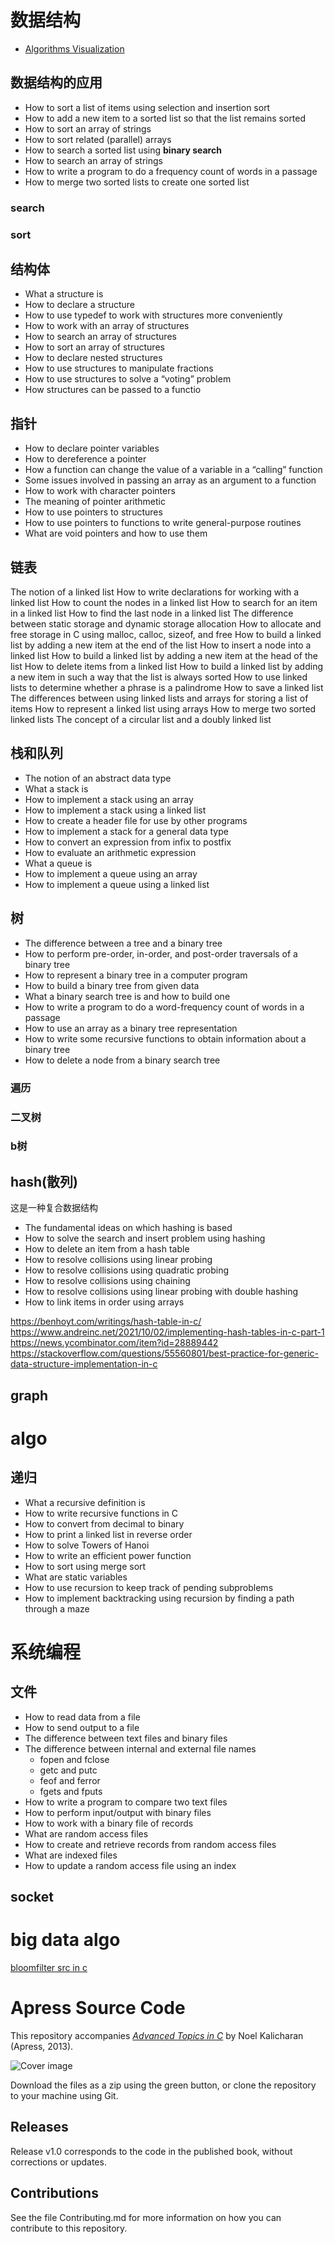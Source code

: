 
# 数据结构

- [Algorithms Visualization](https://www.cs.usfca.edu/~galles/visualization/Algorithms.html)

## 数据结构的应用

- How to sort a list of items using selection and insertion sort
- How to add a new item to a sorted list so that the list remains sorted
- How to sort an array of strings
- How to sort related (parallel) arrays
- How to search a sorted list using  **binary search**
- How to search an array of strings
- How to write a program to do a frequency count of words in a passage
- How to merge two sorted lists to create one sorted list


### search


### sort


## 结构体

- What a structure is
- How to declare a structure
- How to use   typedef to work with structures more conveniently
- How to work with an array of structures
- How to search an array of structures
- How to sort an array of structures
- How to declare   nested structures
- How to use structures to manipulate fractions
- How to use structures to solve a “voting” problem
- How structures can be passed to a functio

## 指针

- How to declare pointer variables 
- How to dereference a pointer 
- How a function can change the value of a variable in a “calling” function 
- Some issues involved in passing an array as an argument to a function 
- How to work with character pointers 
- The meaning of pointer arithmetic 
- How to use pointers to structures 
- How to use pointers to functions to write general-purpose routines 
- What are    void pointers and how to use them


## 链表

The notion of a linked list 
How to write declarations for working with a linked list 
How to count the nodes in a linked list 
How to search for an item in a linked list 
How to find the last node in a linked list 
The difference between static storage and dynamic storage allocation 
How to allocate and free storage in C using    malloc, calloc, sizeof, and free
How to build a linked list by adding a new item at the end of the list 
How to insert a node into a linked list 
How to build a linked list by adding a new item at the head of the list 
How to delete items from a linked list 
How to build a linked list by adding a new item in such a way that the list is always sorted 
How to use linked lists to determine whether a phrase is a palindrome 
How to save a linked list 
The differences between using linked lists and arrays for storing a list of items 
How to represent a linked list using arrays 
How to merge two sorted linked lists 
The concept of a circular list and a doubly linked list 

## 栈和队列

- The notion of an abstract data type 
- What a stack is 
- How to implement a stack using an array 
- How to implement a stack using a linked list 
- How to create a header file for use by other programs 
- How to implement a stack for a general data type 
- How to convert an expression from infix to postfix 
- How to evaluate an arithmetic expression 
- What a queue is 
- How to implement a queue using an array 
- How to implement a queue using a linked list 


## 树

- The difference between a tree and a binary tree 
- How to perform pre-order, in-order, and post-order traversals of a binary tree 
- How to represent a binary tree in a computer program 
- How to build a binary tree from given data 
- What a binary search tree is and how to build one 
- How to write a program to do a word-frequency count of words in a passage 
- How to use an array as a binary tree representation 
- How to write some recursive functions to obtain information about a binary tree 
- How to delete a node from a binary search tree 


### 遍历

### 二叉树

### b树


## hash(散列)

这是一种复合数据结构

- The fundamental ideas on which hashing is based 
- How to solve the search and insert problem using hashing 
- How to delete an item from a hash table 
- How to resolve collisions using linear probing 
- How to resolve collisions using quadratic probing 
- How to resolve collisions using chaining 
- How to resolve collisions using linear probing with double hashing 
- How to link items in order using arrays 


https://benhoyt.com/writings/hash-table-in-c/  
https://www.andreinc.net/2021/10/02/implementing-hash-tables-in-c-part-1  
https://news.ycombinator.com/item?id=28889442  
https://stackoverflow.com/questions/55560801/best-practice-for-generic-data-structure-implementation-in-c  

## graph



# algo 

## 递归

- What a recursive definition is 
- How to write recursive functions in C 
- How to convert from decimal to binary 
- How to print a linked list in reverse order 
- How to solve Towers of Hanoi 
- How to write an efficient power function 
- How to sort using merge sort 
- What are    static variables
- How to use recursion to keep track of pending subproblems 
- How to implement backtracking using recursion by finding a path through a maze 


# 系统编程

## 文件

- How to read data from a file 
- How to send output to a file 
- The difference between text files and binary files 
- The difference between internal and external file names 
  - fopen and fclose
  - getc and putc
  - feof and ferror
  - fgets and fputs
- How to write a program to compare two text files 
- How to perform input/output with binary files 
- How to work with a binary file of records 
- What are random access files 
- How to create and retrieve records from random access files 
- What are indexed files 
- How to update a random access file using an index 

## socket

# big data algo

[bloomfilter src in c](https://www.andreinc.net/2022/03/01/on-implementing-bloom-filters-in-c)  


# Apress Source Code

This repository accompanies [*Advanced Topics in C*](http://www.apress.com/9781430264002) by Noel Kalicharan (Apress, 2013).

![Cover image](9781430264002.jpg)

Download the files as a zip using the green button, or clone the repository to your machine using Git.


## Releases

Release v1.0 corresponds to the code in the published book, without corrections or updates.

## Contributions

See the file Contributing.md for more information on how you can contribute to this repository.
